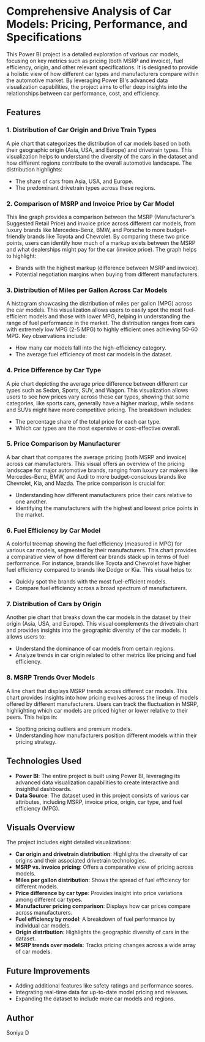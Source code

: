 # Comprehensive Analysis of Car Models: Pricing, Performance, and Specifications

This Power BI project is a detailed exploration of various car models, focusing on key metrics such as pricing (both MSRP and invoice), fuel efficiency, origin, and other relevant specifications. It is designed to provide a holistic view of how different car types and manufacturers compare within the automotive market. By leveraging Power BI's advanced data visualization capabilities, the project aims to offer deep insights into the relationships between car performance, cost, and efficiency.

## Features

### 1. **Distribution of Car Origin and Drive Train Types**
   A pie chart that categorizes the distribution of car models based on both their geographic origin (Asia, USA, and Europe) and drivetrain types. This visualization helps to understand the diversity of the cars in the dataset and how different regions contribute to the overall automotive landscape. The distribution highlights:
   - The share of cars from Asia, USA, and Europe.
   - The predominant drivetrain types across these regions.

### 2. **Comparison of MSRP and Invoice Price by Car Model**
   This line graph provides a comparison between the MSRP (Manufacturer's Suggested Retail Price) and invoice price across different car models, from luxury brands like Mercedes-Benz, BMW, and Porsche to more budget-friendly brands like Toyota and Chevrolet. By comparing these two price points, users can identify how much of a markup exists between the MSRP and what dealerships might pay for the car (invoice price). The graph helps to highlight:
   - Brands with the highest markup (difference between MSRP and invoice).
   - Potential negotiation margins when buying from different manufacturers.

### 3. **Distribution of Miles per Gallon Across Car Models**
   A histogram showcasing the distribution of miles per gallon (MPG) across the car models. This visualization allows users to easily spot the most fuel-efficient models and those with lower MPG, helping in understanding the range of fuel performance in the market. The distribution ranges from cars with extremely low MPG (2-5 MPG) to highly efficient ones achieving 50-60 MPG. Key observations include:
   - How many car models fall into the high-efficiency category.
   - The average fuel efficiency of most car models in the dataset.

### 4. **Price Difference by Car Type**
   A pie chart depicting the average price difference between different car types such as Sedan, Sports, SUV, and Wagon. This visualization allows users to see how prices vary across these car types, showing that some categories, like sports cars, generally have a higher markup, while sedans and SUVs might have more competitive pricing. The breakdown includes:
   - The percentage share of the total price for each car type.
   - Which car types are the most expensive or cost-effective overall.

### 5. **Price Comparison by Manufacturer**
   A bar chart that compares the average pricing (both MSRP and invoice) across car manufacturers. This visual offers an overview of the pricing landscape for major automotive brands, ranging from luxury car makers like Mercedes-Benz, BMW, and Audi to more budget-conscious brands like Chevrolet, Kia, and Mazda. The price comparison is crucial for:
   - Understanding how different manufacturers price their cars relative to one another.
   - Identifying the manufacturers with the highest and lowest price points in the market.

### 6. **Fuel Efficiency by Car Model**
   A colorful treemap showing the fuel efficiency (measured in MPG) for various car models, segmented by their manufacturers. This chart provides a comparative view of how different car brands stack up in terms of fuel performance. For instance, brands like Toyota and Chevrolet have higher fuel efficiency compared to brands like Dodge or Kia. This visual helps to:
   - Quickly spot the brands with the most fuel-efficient models.
   - Compare fuel efficiency across a broad spectrum of manufacturers.

### 7. **Distribution of Cars by Origin**
   Another pie chart that breaks down the car models in the dataset by their origin (Asia, USA, and Europe). This visual complements the drivetrain chart and provides insights into the geographic diversity of the car models. It allows users to:
   - Understand the dominance of car models from certain regions.
   - Analyze trends in car origin related to other metrics like pricing and fuel efficiency.

### 8. **MSRP Trends Over Models**
   A line chart that displays MSRP trends across different car models. This chart provides insights into how pricing evolves across the lineup of models offered by different manufacturers. Users can track the fluctuation in MSRP, highlighting which car models are priced higher or lower relative to their peers. This helps in:
   - Spotting pricing outliers and premium models.
   - Understanding how manufacturers position different models within their pricing strategy.

## Technologies Used

- **Power BI**: The entire project is built using Power BI, leveraging its advanced data visualization capabilities to create interactive and insightful dashboards.
- **Data Source**: The dataset used in this project consists of various car attributes, including MSRP, invoice price, origin, car type, and fuel efficiency (MPG).

## Visuals Overview

The project includes eight detailed visualizations:
- **Car origin and drivetrain distribution**: Highlights the diversity of car origins and their associated drivetrain technologies.
- **MSRP vs. invoice pricing**: Offers a comparative view of pricing across models.
- **Miles per gallon distribution**: Shows the spread of fuel efficiency for different models.
- **Price difference by car type**: Provides insight into price variations among different car types.
- **Manufacturer pricing comparison**: Displays how car prices compare across manufacturers.
- **Fuel efficiency by model**: A breakdown of fuel performance by individual car models.
- **Origin distribution**: Highlights the geographic diversity of cars in the dataset.
- **MSRP trends over models**: Tracks pricing changes across a wide array of car models.

## Future Improvements

- Adding additional features like safety ratings and performance scores.
- Integrating real-time data for up-to-date model pricing and releases.
- Expanding the dataset to include more car models and regions.

## Author

Soniya D



